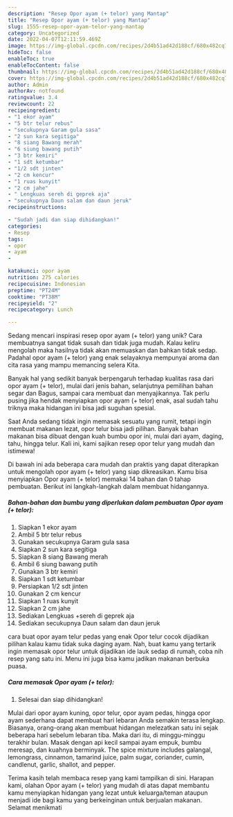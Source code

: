```yaml
---
description: "Resep Opor ayam (+ telor) yang Mantap"
title: "Resep Opor ayam (+ telor) yang Mantap"
slug: 1555-resep-opor-ayam-telor-yang-mantap
category: Uncategorized
date: 2022-04-07T12:11:59.469Z
image: https://img-global.cpcdn.com/recipes/2d4b51ad42d188cf/680x482cq70/opor-ayam-telor-foto-resep-utama.jpg
hideToc: false
enableToc: true
enableTocContent: false
thumbnail: https://img-global.cpcdn.com/recipes/2d4b51ad42d188cf/680x482cq70/opor-ayam-telor-foto-resep-utama.jpg
cover: https://img-global.cpcdn.com/recipes/2d4b51ad42d188cf/680x482cq70/opor-ayam-telor-foto-resep-utama.jpg
author: Admin
authorAv: notfound
ratingvalue: 3.4
reviewcount: 22
recipeingredient:
- "1 ekor ayam"
- "5 btr telur rebus"
- "secukupnya Garam gula sasa"
- "2 sun kara segitiga"
- "8 siang Bawang merah"
- "6 siung bawang putih"
- "3 btr kemiri"
- "1 sdt ketumbar"
- "1/2 sdt jinten"
- "2 cm kencur"
- "1 ruas kunyit"
- "2 cm jahe"
- " Lengkuas sereh di geprek aja"
- "secukupnya Daun salam dan daun jeruk"
recipeinstructions:

- "Sudah jadi dan siap dihidangkan!"
categories:
- Resep
tags:
- opor
- ayam
- 

katakunci: opor ayam  
nutrition: 275 calories
recipecuisine: Indonesian
preptime: "PT24M"
cooktime: "PT38M"
recipeyield: "2"
recipecategory: Lunch

---
```





Sedang mencari inspirasi resep opor ayam (+ telor) yang unik? Cara membuatnya sangat tidak susah dan tidak juga mudah. Kalau keliru mengolah maka hasilnya tidak akan memuaskan dan bahkan tidak sedap. Padahal opor ayam (+ telor) yang enak selayaknya mempunyai aroma dan cita rasa yang mampu memancing selera Kita.





Banyak hal yang sedikit banyak berpengaruh terhadap kualitas rasa dari opor ayam (+ telor), mulai dari jenis bahan, selanjutnya pemilihan bahan segar dan Bagus, sampai cara membuat dan menyajikannya. Tak perlu pusing jika hendak menyiapkan opor ayam (+ telor) enak,      asal sudah tahu triknya maka hidangan ini bisa jadi suguhan spesial.














Saat Anda sedang tidak ingin memasak sesuatu yang rumit, tetapi ingin membuat makanan lezat, opor telur bisa jadi pilihan. Banyak bahan makanan bisa dibuat dengan kuah bumbu opor ini, mulai dari ayam, daging, tahu, hingga telur. Kali ini, kami sajikan resep opor telur yang mudah dan istimewa!






Di bawah ini ada beberapa cara mudah dan praktis yang dapat diterapkan untuk mengolah opor ayam (+ telor) yang siap dikreasikan. Kamu bisa menyiapkan Opor ayam (+ telor) memakai 14 bahan dan 0 tahap pembuatan. Berikut ini langkah-langkah dalam membuat hidangannya.

<!--inarticleads1-->

##### Bahan-bahan dan bumbu yang diperlukan dalam pembuatan Opor ayam (+ telor):

1. Siapkan 1 ekor ayam
1. Ambil 5 btr telur rebus
1. Gunakan secukupnya Garam gula sasa
1. Siapkan 2 sun kara segitiga
1. Siapkan 8 siang Bawang merah
1. Ambil 6 siung bawang putih
1. Gunakan 3 btr kemiri
1. Siapkan 1 sdt ketumbar
1. Persiapkan 1/2 sdt jinten
1. Gunakan 2 cm kencur
1. Siapkan 1 ruas kunyit
1. Siapkan 2 cm jahe
1. Sediakan  Lengkuas +sereh di geprek aja
1. Sediakan secukupnya Daun salam dan daun jeruk


cara buat opor ayam telur pedas yang enak Opor telur cocok dijadikan pilihan kalau kamu tidak suka daging ayam. Nah, buat kamu yang tertarik ingin memasak opor telur untuk dijadikan ide lauk sedap di rumah, coba nih resep yang satu ini. Menu ini juga bisa kamu jadikan makanan berbuka puasa. 

<!--inarticleads2-->

##### Cara memasak Opor ayam (+ telor):


1. Selesai dan siap dihidangkan!

Mulai dari opor ayam kuning, opor telur, opor ayam pedas, hingga opor ayam sederhana dapat membuat hari lebaran Anda semakin terasa lengkap. Biasanya, orang-orang akan membuat hidangan melezatkan satu ini sejak beberapa hari sebelum lebaran tiba. Maka dari itu, di minggu-minggu terakhir bulan. Masak dengan api kecil sampai ayam empuk, bumbu meresap, dan kuahnya berminyak. The spice mixture includes galangal, lemongrass, cinnamon, tamarind juice, palm sugar, coriander, cumin, candlenut, garlic, shallot, and pepper. 

Terima kasih telah membaca resep yang kami tampilkan di sini. Harapan kami, olahan Opor ayam (+ telor) yang mudah di atas dapat membantu kamu menyiapkan hidangan yang lezat untuk keluarga/teman ataupun menjadi ide bagi kamu yang berkeinginan untuk berjualan makanan. Selamat menikmati
